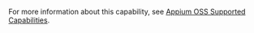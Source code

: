For more information about this capability, see [Appium OSS Supported Capabilities](https://docs.digital.ai/bundle/TE/page/appium_oss_supported_capabilities.html).